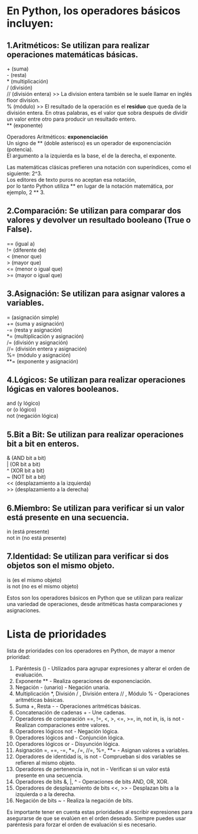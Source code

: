 # En Python, los operadores básicos incluyen:

## 1.Aritméticos: Se utilizan para realizar operaciones matemáticas básicas.

\+ (suma)  
\-  (resta)  
\* (multiplicación)  
\/ (división)  
\// (división entera) >> La division entera también se le suele llamar en inglés floor division.    
\% (módulo) >> El resultado de la operación es el **residuo** que queda de la división entera. En otras palabras, es el valor que sobra después de dividir un valor entre otro para producir un resultado entero.  
\** (exponente)  

Operadores Aritméticos: **exponenciación**  
Un signo de ** (doble asterisco) es un operador de exponenciación (potencia).   
El argumento a la izquierda es la base, el de la derecha, el exponente.  

Las matemáticas clásicas prefieren una notación con superíndices, como el siguiente: 2^3.     
Los editores de texto puros no aceptan esa notación,   
por lo tanto Python utiliza ** en lugar de la notación matemática, por ejemplo, 2 ** 3.  

## 2.Comparación: Se utilizan para comparar dos valores y devolver un resultado booleano (True o False).

\== (igual a)  
\!= (diferente de)  
\< (menor que)  
\> (mayor que)  
\<= (menor o igual que)  
\>= (mayor o igual que)  

## 3.Asignación: Se utilizan para asignar valores a variables.

\= (asignación simple)  
\+= (suma y asignación)  
\-= (resta y asignación)  
\*= (multiplicación y asignación)  
\/= (división y asignación)  
\//= (división entera y asignación)  
\%= (módulo y asignación)  
\**= (exponente y asignación)  

## 4.Lógicos: Se utilizan para realizar operaciones lógicas en valores booleanos.

and (y lógico)  
or (o lógico)  
not (negación lógica)  

## 5.Bit a Bit: Se utilizan para realizar operaciones bit a bit en enteros.

\& (AND bit a bit)  
\| (OR bit a bit)  
\^ (XOR bit a bit)  
\~ (NOT bit a bit)  
\<< (desplazamiento a la izquierda)  
\>> (desplazamiento a la derecha)  

## 6.Miembro: Se utilizan para verificar si un valor está presente en una secuencia.

in (está presente)  
not in (no está presente)  

## 7.Identidad: Se utilizan para verificar si dos objetos son el mismo objeto.

is (es el mismo objeto)  
is not (no es el mismo objeto)  

Estos son los operadores básicos en Python que se utilizan para realizar una variedad de operaciones, desde aritméticas hasta comparaciones y asignaciones.

# Lista de prioridades  

lista de prioridades con los operadores en Python, de mayor a menor prioridad:

1. Paréntesis () - Utilizados para agrupar expresiones y alterar el orden de evaluación.  
2. Exponente ** - Realiza operaciones de exponenciación.  
3. Negación - (unario) - Negación unaria.  
4. Multiplicación *,   División /  , División entera //  , Módulo % - Operaciones aritméticas básicas.  
5. Suma +, Resta - - Operaciones aritméticas básicas.  
6. Concatenación de cadenas + - Une cadenas.  
7. Operadores de comparación ==, !=, <, >, <=, >=, in, not in, is, is not - Realizan comparaciones entre valores.  
8. Operadores lógicos not - Negación lógica.  
9. Operadores lógicos and - Conjunción lógica.  
10. Operadores lógicos or - Disyunción lógica.  
11. Asignación =, +=, -=, *=, /=, //=, %=, **= - Asignan valores a variables.  
12. Operadores de identidad is, is not - Comprueban si dos variables se refieren al mismo objeto.  
13. Operadores de pertenencia in, not in - Verifican si un valor está presente en una secuencia.  
14. Operadores de bits &, |, ^ - Operaciones de bits AND, OR, XOR.  
15. Operadores de desplazamiento de bits <<, >> - Desplazan bits a la izquierda o a la derecha.  
16. Negación de bits ~ - Realiza la negación de bits.  

Es importante tener en cuenta estas prioridades al escribir expresiones para asegurarse de que se evalúen en el orden deseado. Siempre puedes usar paréntesis para forzar el orden de evaluación si es necesario.
